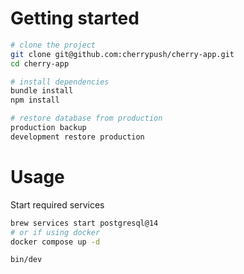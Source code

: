 # Getting started

```sh
# clone the project
git clone git@github.com:cherrypush/cherry-app.git
cd cherry-app

# install dependencies
bundle install
npm install

# restore database from production
production backup
development restore production
```

# Usage

Start required services

```sh
brew services start postgresql@14
# or if using docker
docker compose up -d
```

```sh
bin/dev
```
